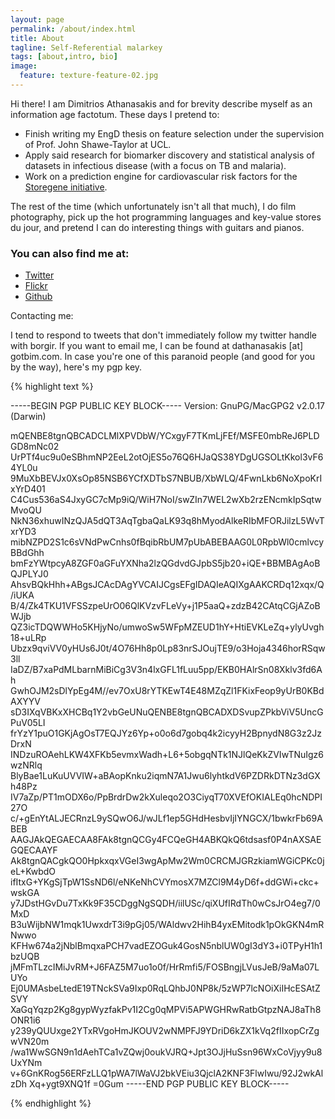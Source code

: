 ```yaml
---
layout: page
permalink: /about/index.html
title: About
tagline: Self-Referential malarkey
tags: [about,intro, bio]
image:
  feature: texture-feature-02.jpg
---
```


Hi there! I am Dimitrios Athanasakis and for brevity describe myself as an information age factotum. 
These days I pretend to: 

* Finish writing my EngD thesis on feature selection under the supervision of Prof. John Shawe-Taylor at UCL.
* Apply said research for biomarker discovery and statistical analysis of datasets in infectious disease (with a focus on TB and malaria).
* Work on a prediction engine for cardiovascular risk factors for the [Storegene initiative](http://www.storegene.com).

The rest of the time (which unfortunately isn't all that much), I do film photography, pick up the hot programming languages and key-value stores du jour, and pretend I can do interesting things with guitars and pianos. 


### You can also find me at:

* [Twitter](http://twitter.com/dimmu)
* [Flickr](http://flickr.com/dimmu) 
* [Github](http://github.com/dimmu)

Contacting me: 

I tend to respond to tweets that don't immediately follow my twitter handle with borgir. 
If you want to email me, I can be found at dathanasakis [at] gotbim.com. 
In case you're one of this paranoid people (and good for you by the way), here's my pgp key.


{% highlight text %}

-----BEGIN PGP PUBLIC KEY BLOCK-----
Version: GnuPG/MacGPG2 v2.0.17 (Darwin)

mQENBE8tgnQBCADCLMlXPVDbW/YCxgyF7TKmLjFEf/MSFE0mbReJ6PLDGD8mNc02
UrPTf4uc9u0eSBhmNP2EeL2otOjES5o76Q6HJaQS38YDgUGSOLtKkol3vF64YL0u
9MuXbBEVJx0XsOp85NSB6YCfXDTbS7NBUB/XbWLQ/4FwnLkb6NoXpoKrIxYrD401
C4Cus536aS4JxyGC7cMp9iQ/WiH7NoI/swZIn7WEL2wXb2rzENcmkIpSqtwMvoQU
NkN36xhuwINzQJA5dQT3AqTgbaQaLK93q8hMyodAlkeRIbMFORJilzL5WvTxrYD3
mibNZPD2S1c6sVNdPwCnhs0fBqibRbUM7pUbABEBAAG0L0RpbWl0cmlvcyBBdGhh
bmFzYWtpcyA8ZGF0aGFuYXNha2lzQGdvdGJpbS5jb20+iQE+BBMBAgAoBQJPLYJ0
AhsvBQkHhh+ABgsJCAcDAgYVCAIJCgsEFgIDAQIeAQIXgAAKCRDq12xqx/Q/iUKA
B/4/Zk4TKU1VFSSzpeUrO06QlKVzvFLeVy+j1P5aaQ+zdzB42CAtqCGjAZoBWJjb
QZ3icTDQWWHo5KHjyNo/umwoSw5WFpMZEUD1hY+HtiEVKLeZq+ylyUvgh18+uLRp
Ubzx9qviVV0yHUs6J0t/4O76Hh8p0Lp83nrSJOujTE9/o3Hoja4346horRSqw3ll
IaDZ/B7xaPdMLbarnMiBiCg3V3n4lxGFL1fLuu5pp/EKB0HAlrSn08Xklv3fd6Ah
GwhOJM2sDlYpEg4M//ev7OxU8rYTKEwT4E48MZqZl1FKixFeop9yUrB0KBdAXYYV
sD3IXqVBKxXHCBq1Y2vbGeUNuQENBE8tgnQBCADXDSvupZPkbViV5UncGPuV05LI
frYzY1puO1GKjAgOsT7EQJYz6Yp+o0o6d7gobq4k2icyyH2BpnydN8G3z2JzDrxN
INDzuROAehLKW4XFKb5evmxWadh+L6+5obgqNTk1NJlQeKkZVIwTNuIgz6wzNRlq
BlyBae1LuKuUVVIW+aBAopKnku2iqmN7A1Jwu6lyhtkdV6PZDRkDTNz3dGXh48Pz
IV7aZp/PT1mODX6o/PpBrdrDw2kXuleqo2O3CiyqT70XVEfOKIALEq0hcNDPI27O
c/+gEnYtALJECRnzL9ySQwO6J/wJLf1ep5GHdHesbvIjIYNGCX/1bwkrFb69ABEB
AAGJAkQEGAECAA8FAk8tgnQCGy4FCQeGH4ABKQkQ6tdsasf0P4nAXSAEGQECAAYF
Ak8tgnQACgkQO0HpkxqxVGeI3wgApMw2Wm0CRCMJGRzkiamWGiCPKc0jeL+KwbdO
ifItxG+YKgSjTpW1SsND6l/eNKeNhCVYmosX7MZCl9M4yD6f+ddGWi+ckc+wskGA
y7JDstHGvDu7TxKk9F35CDggNgSQDH/iilUSc/qiXUfIRdTh0wCsJrO4eg7/0MxD
B3uWijbNW1mqk1UwxdrT3i9pGj05/WAldwv2HihB4yxEMitodk1pOkGKN4mRNwwo
KFHw674a2jNblBmqxaPCH7vadEZOGuk4GosN5nblUW0gI3dY3+i0TPyH1h1bzUQB
jMFmTLzcIMiJvRM+J6FAZ5M7uo1o0f/HrRmfi5/FOSBngjLVusJeB/9aMa07LUYo
Ej0UMAsbeLtedE19TNckSVa9Ixp0RqLQhbJ0NP8k/5zWP7lcNOiXiIHcESAtZSVY
XaGqYqzp2Kg8gypWyzfakPv1I2Cg0qMPVi5APWGHRwRatbGtpzNAJ8aTh8ONR1i6
y239yQUUxge2YTxRVgoHmJKOUV2wNMPFJ9YDriD6kZX1kVq2fIIxopCrZgwVN20m
/wa1WwSGN9n1dAehTCa1vZQwj0oukVJRQ+Jpt3OJjHuSsn96WxCoVjyy9u8UxYNm
v+6GnKRog56ERFzLLQ1pWA7lWaVJ2bkVEiu3QjclA2KNF3FlwIwu/92J2wkAlzDh
Xq+ygt9XNQ1f
=0Gum
-----END PGP PUBLIC KEY BLOCK-----

{% endhighlight %}
